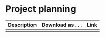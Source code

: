 # Project planning

| Description | Download as . . . | Link |
| ----------- | ----------------- | ---- |
| | | |